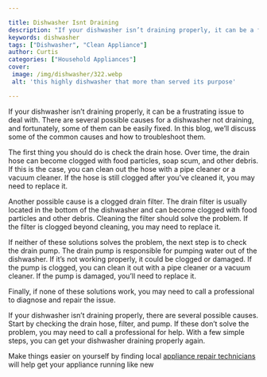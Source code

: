 ```yaml
---

title: Dishwasher Isnt Draining
description: "If your dishwasher isn’t draining properly, it can be a frustrating issue to deal with. There are several possible causes for a di...learn more"
keywords: dishwasher
tags: ["Dishwasher", "Clean Appliance"]
author: Curtis
categories: ["Household Appliances"]
cover: 
 image: /img/dishwasher/322.webp
 alt: 'this highly dishwasher that more than served its purpose'

---
```


If your dishwasher isn’t draining properly, it can be a frustrating issue to deal with. There are several possible causes for a dishwasher not draining, and fortunately, some of them can be easily fixed. In this blog, we’ll discuss some of the common causes and how to troubleshoot them.

The first thing you should do is check the drain hose. Over time, the drain hose can become clogged with food particles, soap scum, and other debris. If this is the case, you can clean out the hose with a pipe cleaner or a vacuum cleaner. If the hose is still clogged after you’ve cleaned it, you may need to replace it.

Another possible cause is a clogged drain filter. The drain filter is usually located in the bottom of the dishwasher and can become clogged with food particles and other debris. Cleaning the filter should solve the problem. If the filter is clogged beyond cleaning, you may need to replace it.

If neither of these solutions solves the problem, the next step is to check the drain pump. The drain pump is responsible for pumping water out of the dishwasher. If it’s not working properly, it could be clogged or damaged. If the pump is clogged, you can clean it out with a pipe cleaner or a vacuum cleaner. If the pump is damaged, you’ll need to replace it.

Finally, if none of these solutions work, you may need to call a professional to diagnose and repair the issue.

If your dishwasher isn’t draining properly, there are several possible causes. Start by checking the drain hose, filter, and pump. If these don’t solve the problem, you may need to call a professional for help. With a few simple steps, you can get your dishwasher draining properly again.

Make things easier on yourself by finding local <a href="/pages/appliance-repair-technicians/">appliance repair technicians</a> will help get your appliance running like new
